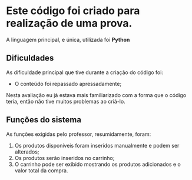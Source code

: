 <h1>Este código foi criado para realização de uma prova.</h1>
<p>A linguagem principal, e única, utilizada foi <strong>Python</strong></p>

<h2>Dificuldades</h2>
<p>As dificuldade principal que tive durante a criação do código foi:</p>
<ul>
  <li>O conteúdo foi repassado apressadamente;
</ul>
<p>Nesta avaliação eu já estava mais familiarizado com a forma que o código teria, então não tive muitos problemas ao criá-lo.</p>

<h2>Funções do sistema</h2>
<p>As funções exigidas pelo professor, resumidamente, foram:</p>
<ol>
  <li>Os produtos disponíveis foram inseridos manualmente e podem ser alterados;

  <li>Os produtos serão inseridos no carrinho;
  
  <li>O carrinho pode ser exibido mostrando os produtos adicionados e o valor total da compra.
</ol>
